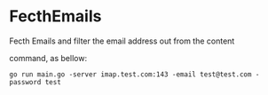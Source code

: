 # FecthEmails
Fecth Emails and filter the email address out from the content

command, as bellow:
```
go run main.go -server imap.test.com:143 -email test@test.com -password test
```